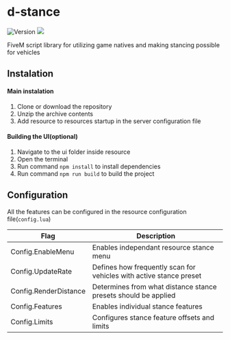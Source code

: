 # d-stance
![Version](https://img.shields.io/badge/version-1.1.0-blue.svg)
![](https://dcbadge.vercel.app/api/server/RTs4VvAw3C?style=flat)

FiveM script library for utilizing game natives and making stancing possible for vehicles


## Instalation

#### Main instalation
1. Clone or download the repository 
2. Unzip the archive contents
3. Add resource to resources startup in the server configuration file

#### Building the UI(optional)

1. Navigate to the ui folder inside resource
2. Open the terminal
3. Run command `npm install` to install dependencies
4. Run command `npm run build` to build the project

## Configuration

All the features can be configured in the resource configuration file(`config.lua`)

| Flag | Description |
|-----------------|-----------------|
| Config.EnableMenu | Enables independant resource stance menu |
| Config.UpdateRate | Defines how frequently scan for vehicles with active stance preset |
| Config.RenderDistance | Determines from what distance stance presets should be applied |
| Config.Features | Enables individual stance features |
| Config.Limits | Configures stance feature offsets and limits |
